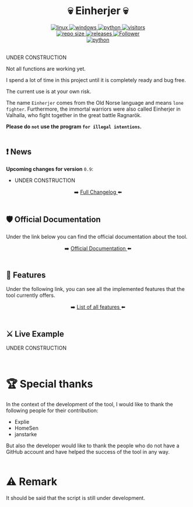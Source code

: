 <h1 align="center">💀 Einherjer 💀</h1>
<p align="center"></p>
<div align="center">
  <a href="https://www.kali.org/">
    <img alt="linux" src="https://img.shields.io/badge/%20-Linux-1f425f.svg?logo=linux&logoColor=cyan" />
  </a>
  <a href="https://www.microsoft.com/">
    <img alt="windows" src="https://img.shields.io/badge/%20-Windows-1f425f.svg?logo=windows&logoColor=cyan" />
  </a>
  <a href="https://www.python.org/downloads/release/python-3110/">
    <img alt="python" src="https://img.shields.io/badge/python-3.11-blue.svg?logo=python&logoColor=cyan" />
  </a>
  <a href="https://visitor-badge.lithub.cc/badge?page_id=jarl-bjoern/einherjer.visitor-badge&left_text=Visitors">
    <img alt="visitors" src="https://visitor-badge.lithub.cc/badge?page_id=jarl-bjoern/einherjer.visitor-badge&left_text=Visitors" />
  </a>
</div>
<div align="center">
  <a href="https://GitHub.com/jarl-bjoern/einherjer/releases/">
    <img alt="repo size" src="https://img.shields.io/github/repo-size/jarl-bjoern/einherjer?logo=github&logoColor=cyan" />
  </a>
  <a href="https://GitHub.com/jarl-bjoern/einherjer/releases/">
    <img alt="releases" src="https://img.shields.io/github/downloads/jarl-bjoern/einherjer/total?color=blue&logo=github&logoColor=cyan" />
  </a>
  <a href="https://github.com/jarl-bjoern">
      <img title="Follower" src="https://img.shields.io/github/followers/jarl-bjoern?color=blue&label=follow&logo=github&logoColor=cyan&style=flat-square">
  </a>
</div>
<div align="center">
  <a href="https://www.python.org/">
    <img alt="python" src="https://img.shields.io/badge/Made%20with-Python-1f425f.svg" />
  </a>
</div><br/>

UNDER CONSTRUCTION

Not all functions are working yet.

I spend a lot of time in this project until it is completely ready and bug free.

The current use is at your own risk.

The name `Einherjer` comes from the Old Norse language and means `lone fighter`. Furthermore, the immortal warriors were also called Einherjer in Valhalla, who fight together in the great battle Ragnarök.

<strong>Please do `not` use the program `for illegal intentions`.</strong><br />
<br />

## ❗ News
<strong>Upcoming changes for version</strong> `0.9`:
 - UNDER CONSTRUCTION

<div align="center">
➡️ <a href="https://github.com/Jarl-Bjoern/Einherjer/blob/main/Changelog/Changelog.md">
  Full Changelog
</a> ⬅️
</div><br />


## 🛡️ Official Documentation
Under the link below you can find the official documentation about the tool.

<div align="center">
➡️ <a href="https://github.com/Jarl-Bjoern/Einherjer/wiki">
  Official Documentation
</a> ⬅️
</div><br />


## 📃 Features
Under the following link, you can see all the implemented features that the tool currently offers.

<div align="center">
➡️ <a href="https://github.com/Jarl-Bjoern/Einherjer/wiki/%F0%9F%93%83-Features-overview">
  List of all features
</a> ⬅️
</div><br />


## ⚔ Live Example
UNDER CONSTRUCTION

<br />


# 🏆 Special thanks
In the context of the development of the tool, I would like to thank the following people for their contribution:
  - Explie
  - HomeSen
  - janstarke

But also the developer would like to thank the people who do not have a GitHub account and have helped the success of the tool in any way.
<br /><br />

# ⚠️ Remark
It should be said that the script is still under development.
